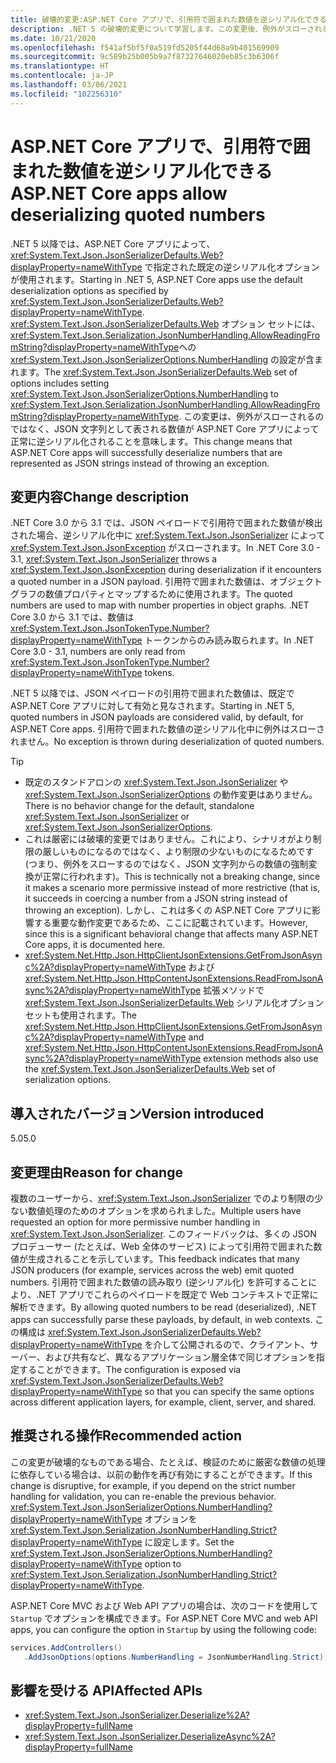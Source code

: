 ```yaml
---
title: 破壊的変更:ASP.NET Core アプリで、引用符で囲まれた数値を逆シリアル化できる
description: .NET 5 の破壊的変更について学習します。この変更後、例外がスローされるのではなく、JSON 文字列として表される数値が ASP.NET Core アプリによって正常に逆シリアル化されるようになります。
ms.date: 10/21/2020
ms.openlocfilehash: f541af5bf5f0a519fd5205f44d68a9b401569909
ms.sourcegitcommit: 9c589b25b005b9a7f87327646020eb85c3b6306f
ms.translationtype: HT
ms.contentlocale: ja-JP
ms.lasthandoff: 03/06/2021
ms.locfileid: "102256310"
---
```

# <a name="aspnet-core-apps-allow-deserializing-quoted-numbers"></a><span data-ttu-id="a75d1-103">ASP.NET Core アプリで、引用符で囲まれた数値を逆シリアル化できる</span><span class="sxs-lookup"><span data-stu-id="a75d1-103">ASP.NET Core apps allow deserializing quoted numbers</span></span>

<span data-ttu-id="a75d1-104">.NET 5 以降では、ASP.NET Core アプリによって、<xref:System.Text.Json.JsonSerializerDefaults.Web?displayProperty=nameWithType> で指定された既定の逆シリアル化オプションが使用されます。</span><span class="sxs-lookup"><span data-stu-id="a75d1-104">Starting in .NET 5, ASP.NET Core apps use the default deserialization options as specified by <xref:System.Text.Json.JsonSerializerDefaults.Web?displayProperty=nameWithType>.</span></span> <span data-ttu-id="a75d1-105"><xref:System.Text.Json.JsonSerializerDefaults.Web> オプション セットには、<xref:System.Text.Json.Serialization.JsonNumberHandling.AllowReadingFromString?displayProperty=nameWithType>への <xref:System.Text.Json.JsonSerializerOptions.NumberHandling> の設定が含まれます。</span><span class="sxs-lookup"><span data-stu-id="a75d1-105">The <xref:System.Text.Json.JsonSerializerDefaults.Web> set of options includes setting <xref:System.Text.Json.JsonSerializerOptions.NumberHandling> to <xref:System.Text.Json.Serialization.JsonNumberHandling.AllowReadingFromString?displayProperty=nameWithType>.</span></span> <span data-ttu-id="a75d1-106">この変更は、例外がスローされるのではなく、JSON 文字列として表される数値が ASP.NET Core アプリによって正常に逆シリアル化されることを意味します。</span><span class="sxs-lookup"><span data-stu-id="a75d1-106">This change means that ASP.NET Core apps will successfully deserialize numbers that are represented as JSON strings instead of throwing an exception.</span></span>

## <a name="change-description"></a><span data-ttu-id="a75d1-107">変更内容</span><span class="sxs-lookup"><span data-stu-id="a75d1-107">Change description</span></span>

<span data-ttu-id="a75d1-108">.NET Core 3.0 から 3.1 では、JSON ペイロードで引用符で囲まれた数値が検出された場合、逆シリアル化中に <xref:System.Text.Json.JsonSerializer> によって <xref:System.Text.Json.JsonException> がスローされます。</span><span class="sxs-lookup"><span data-stu-id="a75d1-108">In .NET Core 3.0 - 3.1, <xref:System.Text.Json.JsonSerializer> throws a <xref:System.Text.Json.JsonException> during deserialization if it encounters a quoted number in a JSON payload.</span></span> <span data-ttu-id="a75d1-109">引用符で囲まれた数値は、オブジェクト グラフの数値プロパティとマップするために使用されます。</span><span class="sxs-lookup"><span data-stu-id="a75d1-109">The quoted numbers are used to map with number properties in object graphs.</span></span> <span data-ttu-id="a75d1-110">.NET Core 3.0 から 3.1 では、数値は <xref:System.Text.Json.JsonTokenType.Number?displayProperty=nameWithType> トークンからのみ読み取られます。</span><span class="sxs-lookup"><span data-stu-id="a75d1-110">In .NET Core 3.0 - 3.1, numbers are only read from <xref:System.Text.Json.JsonTokenType.Number?displayProperty=nameWithType> tokens.</span></span>

<span data-ttu-id="a75d1-111">.NET 5 以降では、JSON ペイロードの引用符で囲まれた数値は、既定で ASP.NET Core アプリに対して有効と見なされます。</span><span class="sxs-lookup"><span data-stu-id="a75d1-111">Starting in .NET 5, quoted numbers in JSON payloads are considered valid, by default, for ASP.NET Core apps.</span></span> <span data-ttu-id="a75d1-112">引用符で囲まれた数値の逆シリアル化中に例外はスローされません。</span><span class="sxs-lookup"><span data-stu-id="a75d1-112">No exception is thrown during deserialization of quoted numbers.</span></span>

> [!TIP]
>
> - <span data-ttu-id="a75d1-113">既定のスタンドアロンの <xref:System.Text.Json.JsonSerializer> や <xref:System.Text.Json.JsonSerializerOptions> の動作変更はありません。</span><span class="sxs-lookup"><span data-stu-id="a75d1-113">There is no behavior change for the default, standalone <xref:System.Text.Json.JsonSerializer> or <xref:System.Text.Json.JsonSerializerOptions>.</span></span>
> - <span data-ttu-id="a75d1-114">これは厳密には破壊的変更ではありません。これにより、シナリオがより制限の厳しいものになるのではなく、より制限の少ないものになるためです (つまり、例外をスローするのではなく、JSON 文字列からの数値の強制変換が正常に行われます)。</span><span class="sxs-lookup"><span data-stu-id="a75d1-114">This is technically not a breaking change, since it makes a scenario more permissive instead of more restrictive (that is, it succeeds in coercing a number from a JSON string instead of throwing an exception).</span></span> <span data-ttu-id="a75d1-115">しかし、これは多くの ASP.NET Core アプリに影響する重要な動作変更であるため、ここに記載されています。</span><span class="sxs-lookup"><span data-stu-id="a75d1-115">However, since this is a significant behavioral change that affects many ASP.NET Core apps, it is documented here.</span></span>
> - <span data-ttu-id="a75d1-116"><xref:System.Net.Http.Json.HttpClientJsonExtensions.GetFromJsonAsync%2A?displayProperty=nameWithType> および <xref:System.Net.Http.Json.HttpContentJsonExtensions.ReadFromJsonAsync%2A?displayProperty=nameWithType> 拡張メソッドで <xref:System.Text.Json.JsonSerializerDefaults.Web> シリアル化オプション セットも使用されます。</span><span class="sxs-lookup"><span data-stu-id="a75d1-116">The <xref:System.Net.Http.Json.HttpClientJsonExtensions.GetFromJsonAsync%2A?displayProperty=nameWithType> and <xref:System.Net.Http.Json.HttpContentJsonExtensions.ReadFromJsonAsync%2A?displayProperty=nameWithType> extension methods also use the <xref:System.Text.Json.JsonSerializerDefaults.Web> set of serialization options.</span></span>

## <a name="version-introduced"></a><span data-ttu-id="a75d1-117">導入されたバージョン</span><span class="sxs-lookup"><span data-stu-id="a75d1-117">Version introduced</span></span>

<span data-ttu-id="a75d1-118">5.0</span><span class="sxs-lookup"><span data-stu-id="a75d1-118">5.0</span></span>

## <a name="reason-for-change"></a><span data-ttu-id="a75d1-119">変更理由</span><span class="sxs-lookup"><span data-stu-id="a75d1-119">Reason for change</span></span>

<span data-ttu-id="a75d1-120">複数のユーザーから、<xref:System.Text.Json.JsonSerializer> でのより制限の少ない数値処理のためのオプションを求められました。</span><span class="sxs-lookup"><span data-stu-id="a75d1-120">Multiple users have requested an option for more permissive number handling in <xref:System.Text.Json.JsonSerializer>.</span></span> <span data-ttu-id="a75d1-121">このフィードバックは、多くの JSON プロデューサー (たとえば、Web 全体のサービス) によって引用符で囲まれた数値が生成されることを示しています。</span><span class="sxs-lookup"><span data-stu-id="a75d1-121">This feedback indicates that many JSON producers (for example, services across the web) emit quoted numbers.</span></span> <span data-ttu-id="a75d1-122">引用符で囲まれた数値の読み取り (逆シリアル化) を許可することにより、.NET アプリでこれらのペイロードを既定で Web コンテキストで正常に解析できます。</span><span class="sxs-lookup"><span data-stu-id="a75d1-122">By allowing quoted numbers to be read (deserialized), .NET apps can successfully parse these payloads, by default, in web contexts.</span></span> <span data-ttu-id="a75d1-123">この構成は <xref:System.Text.Json.JsonSerializerDefaults.Web?displayProperty=nameWithType> を介して公開されるので、クライアント、サーバー、および共有など、異なるアプリケーション層全体で同じオプションを指定することができます。</span><span class="sxs-lookup"><span data-stu-id="a75d1-123">The configuration is exposed via <xref:System.Text.Json.JsonSerializerDefaults.Web?displayProperty=nameWithType> so that you can specify the same options across different application layers, for example, client, server, and shared.</span></span>

## <a name="recommended-action"></a><span data-ttu-id="a75d1-124">推奨される操作</span><span class="sxs-lookup"><span data-stu-id="a75d1-124">Recommended action</span></span>

<span data-ttu-id="a75d1-125">この変更が破壊的なものである場合、たとえば、検証のために厳密な数値の処理に依存している場合は、以前の動作を再び有効にすることができます。</span><span class="sxs-lookup"><span data-stu-id="a75d1-125">If this change is disruptive, for example, if you depend on the strict number handling for validation, you can re-enable the previous behavior.</span></span> <span data-ttu-id="a75d1-126"><xref:System.Text.Json.JsonSerializerOptions.NumberHandling?displayProperty=nameWithType> オプションを <xref:System.Text.Json.Serialization.JsonNumberHandling.Strict?displayProperty=nameWithType> に設定します。</span><span class="sxs-lookup"><span data-stu-id="a75d1-126">Set the <xref:System.Text.Json.JsonSerializerOptions.NumberHandling?displayProperty=nameWithType> option to <xref:System.Text.Json.Serialization.JsonNumberHandling.Strict?displayProperty=nameWithType>.</span></span>

<span data-ttu-id="a75d1-127">ASP.NET Core MVC および Web API アプリの場合は、次のコードを使用して `Startup` でオプションを構成できます。</span><span class="sxs-lookup"><span data-stu-id="a75d1-127">For ASP.NET Core MVC and web API apps, you can configure the option in `Startup` by using the following code:</span></span>

```csharp
services.AddControllers()
   .AddJsonOptions(options.NumberHandling = JsonNumberHandling.Strict);
```

## <a name="affected-apis"></a><span data-ttu-id="a75d1-128">影響を受ける API</span><span class="sxs-lookup"><span data-stu-id="a75d1-128">Affected APIs</span></span>

- <xref:System.Text.Json.JsonSerializer.Deserialize%2A?displayProperty=fullName>
- <xref:System.Text.Json.JsonSerializer.DeserializeAsync%2A?displayProperty=fullName>

<!--

### Affected APIs

- `Overload:System.Text.Json.JsonSerializer.Deserialize`
- `Overload:System.Text.Json.JsonSerializer.DeserializeAsync`

### Category

- ASP.NET Core
- Serialization

-->
